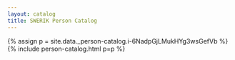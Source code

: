 ```yaml
---
layout: catalog
title: SWERIK Person Catalog
---
```

{% assign p = site.data._person-catalog.i-6NadpGjLMukHYg3wsGefVb %}
{% include person-catalog.html p=p %}

